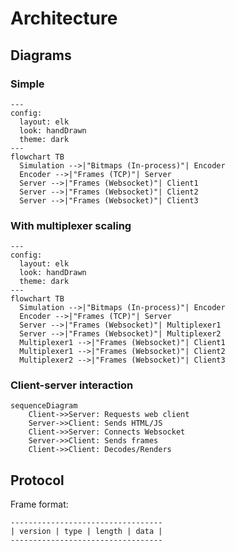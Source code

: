 # Architecture

## Diagrams

### Simple

```mermaid
---
config:
  layout: elk
  look: handDrawn
  theme: dark
---
flowchart TB
  Simulation -->|"Bitmaps (In-process)"| Encoder
  Encoder -->|"Frames (TCP)"| Server
  Server -->|"Frames (Websocket)"| Client1
  Server -->|"Frames (Websocket)"| Client2
  Server -->|"Frames (Websocket)"| Client3
```

### With multiplexer scaling

```mermaid
---
config:
  layout: elk
  look: handDrawn
  theme: dark
---
flowchart TB
  Simulation -->|"Bitmaps (In-process)"| Encoder
  Encoder -->|"Frames (TCP)"| Server
  Server -->|"Frames (Websocket)"| Multiplexer1
  Server -->|"Frames (Websocket)"| Multiplexer2
  Multiplexer1 -->|"Frames (Websocket)"| Client1
  Multiplexer1 -->|"Frames (Websocket)"| Client2
  Multiplexer2 -->|"Frames (Websocket)"| Client3
```

### Client-server interaction

```mermaid
sequenceDiagram
    Client->>Server: Requests web client
    Server->>Client: Sends HTML/JS
    Client->>Server: Connects Websocket
    Server->>Client: Sends frames
    Client->>Client: Decodes/Renders
```

## Protocol

Frame format:
```
----------------------------------
| version | type | length | data |
----------------------------------
```